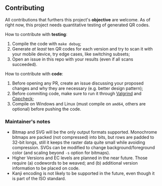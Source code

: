 ## Contributing

All contributions that furthers this project's **objective** are welcome.
As of right now, this project needs quantitative testing of generated QR codes.

How to contribute with **testing**:
1. Compile the code with `make debug`;
1. Generate _at least_ ten QR codes for each version and try to scan it with your mobile device, try edge cases, like switching subsets;
1. Open an issue in this repo with your results (even if all scans succeeded).

How to contribute with **code**:
1. Before opening any PR, create an issue discussing your proposed changes and why they are necessary (e.g. better design pattern);
1. Before commiting code, make sure to run it through [Valgrind](https://valgrind.org) and [Cppcheck](https://cppcheck.sourceforge.io);
1. Compile on Windows and Linux (must compile on `amd64`, others are optional) before pushing the code.

### Maintainer's notes

- Bitmap and SVG will be the only output formats supported. Monochrome bitmaps are packed (not compressed) into bits, but rows are padded to 32-bit longs, still it keeps the raster data quite small while avoiding compression. SVGs can be modified to change background/foreground color (and scaling beyond `-s` option for bitmaps).
- Higher Versions and EC levels are planned in the near future. Those require (a) codewords to be weaved; and (b) additional version information to be placed on code.
- Kanji encoding is not likely to be supported in the future, even though it is part of the ISO standard.
